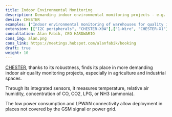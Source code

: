 ```yaml
---
title: Indoor Environmental Monitoring
description: Demanding indoor environmental monitoring projects - e.g. in agriculture and industrial space.
device: CHESTER
examples: ["Indoor environmental monitoring of warehouses for quality inspection","Temperature and humidity index (THI) monitoring for animal livestocks","Office air quality monitoring","Temperature monitoring in freezer boxes"]
extension: [["I2C peripherals", "CHESTER-X0A"],["1-Wire", "CHESTER-X1"]]
consultation: Alan Fabik, CEO HARDWARIO
cons_img: alan.png
cons_link: https://meetings.hubspot.com/alanfabik/booking
draft: true
weight: 10
---
```


[CHESTER](/en/chester/), thanks to its robustness, finds its place in more demanding indoor air quality monitoring projects, especially in agriculture and industrial spaces.

Through its integrated sensors, it measures temperature, relative air humidity, concentration of CO, CO2, LPG, or NH3 (ammonia).

The low power consumption and LPWAN connectivity allow deployment in places not covered by the GSM signal or power grid.

